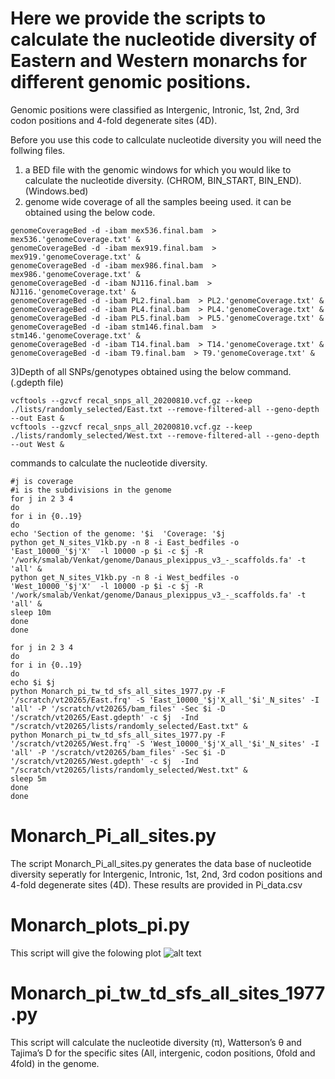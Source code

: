 # Here we provide the scripts to calculate the nucleotide diversity of  Eastern and Western monarchs for different genomic positions. 

Genomic positions were classified as Intergenic, Intronic, 1st, 2nd, 3rd codon positions and 4-fold degenerate sites (4D).


Before you use this code to callculate nucleotide diversity you will need the follwing files. 
1) a BED file with the genomic windows for which you would like to calculate the nucleotide diversity. (CHROM, BIN_START, BIN_END). (Windows.bed)
2) genome wide coverage of all the samples beeing used. it can be obtained using the below code. 
```
genomeCoverageBed -d -ibam mex536.final.bam  > mex536.'genomeCoverage.txt' &
genomeCoverageBed -d -ibam mex919.final.bam  > mex919.'genomeCoverage.txt' &
genomeCoverageBed -d -ibam mex986.final.bam  > mex986.'genomeCoverage.txt' &
genomeCoverageBed -d -ibam NJ116.final.bam  > NJ116.'genomeCoverage.txt' &
genomeCoverageBed -d -ibam PL2.final.bam  > PL2.'genomeCoverage.txt' &
genomeCoverageBed -d -ibam PL4.final.bam  > PL4.'genomeCoverage.txt' &
genomeCoverageBed -d -ibam PL5.final.bam  > PL5.'genomeCoverage.txt' &
genomeCoverageBed -d -ibam stm146.final.bam  > stm146.'genomeCoverage.txt' &
genomeCoverageBed -d -ibam T14.final.bam  > T14.'genomeCoverage.txt' &
genomeCoverageBed -d -ibam T9.final.bam  > T9.'genomeCoverage.txt' &
```
3)Depth of all SNPs/genotypes obtained using the below command. (.gdepth file)
```
vcftools --gzvcf recal_snps_all_20200810.vcf.gz --keep ./lists/randomly_selected/East.txt --remove-filtered-all --geno-depth --out East &
vcftools --gzvcf recal_snps_all_20200810.vcf.gz --keep ./lists/randomly_selected/West.txt --remove-filtered-all --geno-depth --out West &
```

commands to calculate the nucleotide diversity.
```
#j is coverage
#i is the subdivisions in the genome
for j in 2 3 4
do
for i in {0..19}
do 
echo 'Section of the genome: '$i  'Coverage: '$j
python get_N_sites_V1kb.py -n 8 -i East_bedfiles -o  'East_10000_'$j'X'  -l 10000 -p $i -c $j -R '/work/smalab/Venkat/genome/Danaus_plexippus_v3_-_scaffolds.fa' -t 'all' &
python get_N_sites_V1kb.py -n 8 -i West_bedfiles -o  'West_10000_'$j'X'  -l 10000 -p $i -c $j -R '/work/smalab/Venkat/genome/Danaus_plexippus_v3_-_scaffolds.fa' -t 'all' &
sleep 10m
done
done

for j in 2 3 4
do
for i in {0..19}
do 
echo $i $j
python Monarch_pi_tw_td_sfs_all_sites_1977.py -F '/scratch/vt20265/East.frq' -S 'East_10000_'$j'X_all_'$i'_N_sites' -I 'all' -P '/scratch/vt20265/bam_files' -Sec $i -D '/scratch/vt20265/East.gdepth' -c $j  -Ind "/scratch/vt20265/lists/randomly_selected/East.txt" &
python Monarch_pi_tw_td_sfs_all_sites_1977.py -F '/scratch/vt20265/West.frq' -S 'West_10000_'$j'X_all_'$i'_N_sites' -I 'all' -P '/scratch/vt20265/bam_files' -Sec $i -D '/scratch/vt20265/West.gdepth' -c $j  -Ind "/scratch/vt20265/lists/randomly_selected/West.txt" &
sleep 5m
done
done
```

# Monarch_Pi_all_sites.py
The script Monarch_Pi_all_sites.py generates the data base of nucleotide diversity seperatly for Intergenic, Intronic, 1st, 2nd, 3rd codon positions and 4-fold degenerate sites (4D). These results are provided in Pi_data.csv

# Monarch_plots_pi.py
This script will give the folowing plot
![alt text](https://github.com/venta380/Monarch_genomics/blob/master/Nucleotide%20diversity/Screenshot%202020-01-27%2012.34.54.png "Logo Title Text 1")

# Monarch_pi_tw_td_sfs_all_sites_1977.py
This script will calculate the nucleotide diversity (π), Watterson’s θ and Tajima’s D for the specific sites (All, intergenic, codon positions, 0fold and 4fold) in the genome. 

